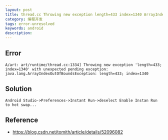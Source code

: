 ```yaml
---
layout: post
title: thread.cc Throwing new exception length=433 index=1340 ArrayIndexOutOfBoundsException
category: 编程开发
tags: error-unresolved
keywords: android
description: 
---	
```



## Error

```
A/art: art/runtime/thread.cc:1334] Throwing new exception 'length=433; index=1340' with unexpected pending exception: java.lang.ArrayIndexOutOfBoundsException: length=433; index=1340
```

## Solution

```
Android Studio->Preferences->Instant Run->deselect Enable Instan Run to hot swap... 
```

## Reference

* <https://blog.csdn.net/tomith/article/details/52096082>
